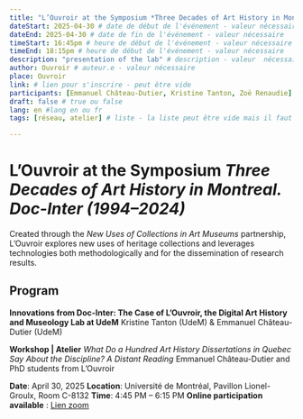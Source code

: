 ```yaml
---
title: "L’Ouvroir at the Symposium *Three Decades of Art History in Montreal. Doc-Inter (1994–2024)*"
dateStart: 2025-04-30 # date de début de l'événement - valeur nécessaire
dateEnd: 2025-04-30 # date de fin de l'événement - valeur nécessaire
timeStart: 16:45pm # heure de début de l'événement - valeur nécessaire
timeEnd: 18:15pm # heure de début de l'événement - valeur nécessaire
description: "presentation of the lab" # description - valeur  nécessaire
author: Ouvroir # auteur.e - valeur nécessaire
place: Ouvroir
link: # lien pour s'inscrire - peut être vide
participants: [Emmanuel Château-Dutier, Kristine Tanton, Zoë Renaudie] # liste - la liste peut être vide mais il faut une liste
draft: false # true ou false
lang: en #lang en ou fr
tags: [réseau, atelier] # liste - la liste peut être vide mais il faut une liste

---
```


# L’Ouvroir at the Symposium *Three Decades of Art History in Montreal. Doc-Inter (1994–2024)*

Created through the *New Uses of Collections in Art Museums* partnership, L’Ouvroir explores new uses of heritage collections and leverages technologies both methodologically and for the dissemination of research results.

## Program

**Innovations from Doc-Inter: The Case of L’Ouvroir, the Digital Art History and Museology Lab at UdeM**
Kristine Tanton (UdeM) & Emmanuel Château-Dutier (UdeM)

**Workshop | Atelier**
*What Do a Hundred Art History Dissertations in Quebec Say About the Discipline? A Distant Reading*
Emmanuel Château-Dutier and PhD students from L’Ouvroir

**Date**: April 30, 2025
**Location**: Université de Montréal, Pavillon Lionel-Groulx, Room C-8132
**Time**: 4:45 PM – 6:15 PM
**Online participation available** : [Lien zoom](https://can01.safelinks.protection.outlook.com/?url=https%3A%2F%2Fumontreal.zoom.us%2Fj%2F81329475697%3Fpwd%3Do5z6Ma1e5532ro7qNFA7u0t3AidsEm.1&data=05%7C02%7Czoe.renaudie%40umontreal.ca%7Cf77c57a392cc46cada8508dd828fbca4%7Cd27eefec2a474be7981e0f8977fa31d8%7C1%7C0%7C638810276168272092%7CUnknown%7CTWFpbGZsb3d8eyJFbXB0eU1hcGkiOnRydWUsIlYiOiIwLjAuMDAwMCIsIlAiOiJXaW4zMiIsIkFOIjoiTWFpbCIsIldUIjoyfQ%3D%3D%7C0%7C%7C%7C&sdata=UZe0IwO7xcW%2FeKBbvcqXKZ6aZa9jI6%2FQjMenBi31lpM%3D&reserved=0)